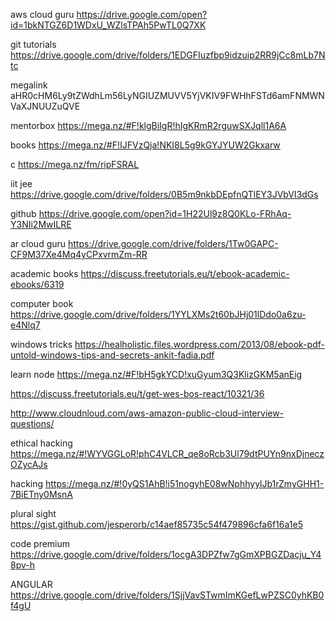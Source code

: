 aws cloud guru https://drive.google.com/open?id=1bkNTGZ6D1WDxU_WZlsTPAh5PwTL0Q7XK


git tutorials https://drive.google.com/drive/folders/1EDGFIuzfbp9idzuip2RR9jCc8mLb7Ntc


megalink aHR0cHM6Ly9tZWdhLm56LyNGIUZMUVV5YjVKIV9FWHhFSTd6amFNMWNVaXJNUUZuQVE


mentorbox https://mega.nz/#F!klgBiIgR!hIgKRmR2rguwSXJqll1A6A


books https://mega.nz/#F!IJFVzQja!NKI8L5g9kGYJYUW2Gkxarw


c https://mega.nz/fm/ripFSRAL

iit jee https://drive.google.com/drive/folders/0B5m9nkbDEpfnQTlEY3JVbVI3dGs


github https://drive.google.com/open?id=1H22Ul9z8Q0KLo-FRhAq-Y3NIi2MwILRE

ar cloud guru https://drive.google.com/drive/folders/1Tw0GAPC-CF9M37Xe4Mq4yCPxvrmZm-RR


academic books https://discuss.freetutorials.eu/t/ebook-academic-ebooks/6319

computer book https://drive.google.com/drive/folders/1YYLXMs2t60bJHj01lDdo0a6zu-e4Nlq7

windows tricks https://healholistic.files.wordpress.com/2013/08/ebook-pdf-untold-windows-tips-and-secrets-ankit-fadia.pdf

learn node https://mega.nz/#F!bH5gkYCD!xuGyum3Q3KlizGKM5anEig

https://discuss.freetutorials.eu/t/get-wes-bos-react/10321/36

http://www.cloudnloud.com/aws-amazon-public-cloud-interview-questions/

ethical hacking https://mega.nz/#!WYVGGLoR!phC4VLCR_qe8oRcb3Ul79dtPUYn9nxDjneczOZycAJs

hacking https://mega.nz/#!0yQS1AhB!i51nogyhE08wNphhyylJb1rZmyGHH1-7BiETny0MsnA

plural sight https://gist.github.com/jesperorb/c14aef85735c54f479896cfa6f16a1e5

code premium https://drive.google.com/drive/folders/1ocgA3DPZfw7gGmXPBGZDacju_Y48pv-h

ANGULAR https://drive.google.com/drive/folders/1SjjVavSTwmImKGefLwPZSC0yhKB0f4gU
